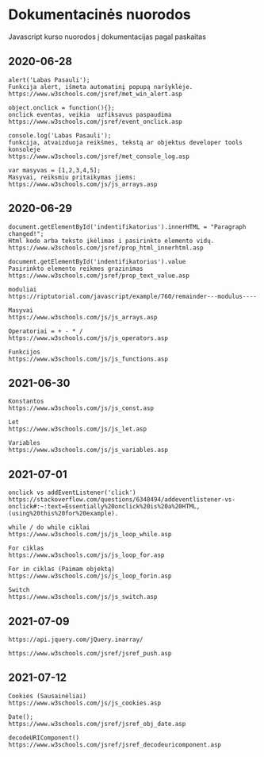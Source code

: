 # Dokumentacinės nuorodos 
 Javascript kurso nuorodos į dokumentacijas pagal paskaitas
 
## 2020-06-28
	alert('Labas Pasauli');
	Funkcija alert, išmeta automatinį popupą naršyklėje.
	https://www.w3schools.com/jsref/met_win_alert.asp
	
	object.onclick = function(){};
	onclick eventas, veikia  uzfiksavus paspaudima
	https://www.w3schools.com/jsref/event_onclick.asp
	
	console.log('Labas Pasauli');
	funkcija, atvaizduoja reikšmes, tekstą ar objektus developer tools konsoleje
	https://www.w3schools.com/jsref/met_console_log.asp
	
	var masyvas = [1,2,3,4,5];
	Masyvai, reiksmiu pritaikymas jiems:
	https://www.w3schools.com/js/js_arrays.asp
	
	
## 2020-06-29
	document.getElementById('indentifikatorius').innerHTML = "Paragraph changed!";
	Html kodo arba teksto įkėlimas i pasirinkto elemento vidų.
	https://www.w3schools.com/jsref/prop_html_innerhtml.asp
	
	document.getElementById('indentifikatorius').value 
	Pasirinkto elemento reikmes grazinimas
	https://www.w3schools.com/jsref/prop_text_value.asp
	
	moduliai
	https://riptutorial.com/javascript/example/760/remainder---modulus----
	
	Masyvai
	https://www.w3schools.com/js/js_arrays.asp
	
	Operatoriai = + - * /
	https://www.w3schools.com/js/js_operators.asp
	
	Funkcijos
	https://www.w3schools.com/js/js_functions.asp
	
## 2021-06-30
	
	Konstantos
	https://www.w3schools.com/js/js_const.asp
	
	Let
	https://www.w3schools.com/js/js_let.asp
	
	Variables
	https://www.w3schools.com/js/js_variables.asp
	
## 2021-07-01
	onclick vs addEventListener('click')
	https://stackoverflow.com/questions/6348494/addeventlistener-vs-onclick#:~:text=Essentially%20onclick%20is%20a%20HTML,(using%20this%20for%20example).
	
	while / do while ciklai
	https://www.w3schools.com/js/js_loop_while.asp
	
	For ciklas
	https://www.w3schools.com/js/js_loop_for.asp
	
	For in ciklas (Paimam objektą)
	https://www.w3schools.com/js/js_loop_forin.asp
	
	Switch
	https://www.w3schools.com/js/js_switch.asp
	
	
## 2021-07-09	
	https://api.jquery.com/jQuery.inarray/
	
	https://www.w3schools.com/jsref/jsref_push.asp
	
## 2021-07-12
	Cookies (Sausainėliai)
	https://www.w3schools.com/js/js_cookies.asp
	
	Date();
	https://www.w3schools.com/jsref/jsref_obj_date.asp
	
	decodeURIComponent()
	https://www.w3schools.com/jsref/jsref_decodeuricomponent.asp